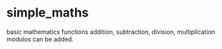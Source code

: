 # simple_maths
basic mathematics functions
addition,
subtraction,
division, 
multiplication
modulos can be added. 
